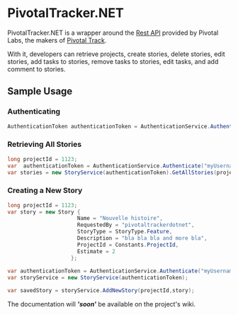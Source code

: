 PivotalTracker.NET
==================

PivotalTracker.NET is a wrapper around the [Rest API](https://www.pivotaltracker.com/help/api) provided by Pivotal Labs, the makers of [Pivotal Track](https://www.pivotaltracker.com).

With it, developers can retrieve projects, create stories, delete stories, edit stories, add tasks to stories, remove tasks to stories, edit tasks, and add comment to stories.


Sample Usage
-------------

### Authenticating

```csharp
AuthenticationToken authenticationToken = AuthenticationService.Authenticate("user", "pass");
```

### Retrieving All Stories

```csharp
long projectId = 1123;
var  authenticationToken = AuthenticationService.Authenticate("myUsername", "myPassword");
var stories = new StoryService(authenticationToken).GetAllStories(projectId);
```

### Creating a New Story

```csharp
long projectId = 1123;
var story = new Story {
                      Name = "Nouvelle histoire",
                      RequestedBy = "pivotaltrackerdotnet",
                      StoryType = StoryType.Feature,
                      Description = "bla bla bla and more bla",
                      ProjectId = Constants.ProjectId,
                      Estimate = 2
                    };
                    
var authenticationToken = AuthenticationService.Authenticate("myUsername", "myPassword");
var storyService = new StoryService(authenticationToken);

var savedStory = storyService.AddNewStory(projectId,story);

```

The documentation will <i><b>'soon'</b></i> be available on the project's wiki.